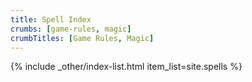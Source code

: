 ```yaml
---
title: Spell Index
crumbs: [game-rules, magic]
crumbTitles: [Game Rules, Magic]
---
```


{% include _other/index-list.html item_list=site.spells %}